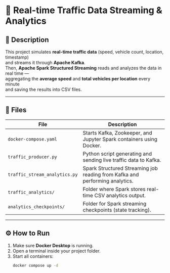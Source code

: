 # 🚦 Real-time Traffic Data Streaming & Analytics

## 📄 Description
This project simulates **real-time traffic data** (speed, vehicle count, location, timestamp)  
and streams it through **Apache Kafka**.  
Then, **Apache Spark Structured Streaming** reads and analyzes the data in real time —  
aggregating the **average speed** and **total vehicles per location** every minute  
and saving the results into CSV files.

---

## 📁 Files
| File | Description |
|------|--------------|
| `docker-compose.yaml` | Starts Kafka, Zookeeper, and Jupyter Spark containers using Docker. |
| `traffic_producer.py` | Python script generating and sending live traffic data to Kafka. |
| `traffic_stream_analytics.py` | Spark Structured Streaming job reading from Kafka and performing analytics. |
| `traffic_analytics/` | Folder where Spark stores real-time CSV analytics output. |
| `analytics_checkpoints/` | Folder for Spark streaming checkpoints (state tracking). |

---

## ⚙️ How to Run

1. Make sure **Docker Desktop** is running.
2. Open a terminal inside your project folder.
3. Start all containers:
   ```bash
   docker compose up -d
